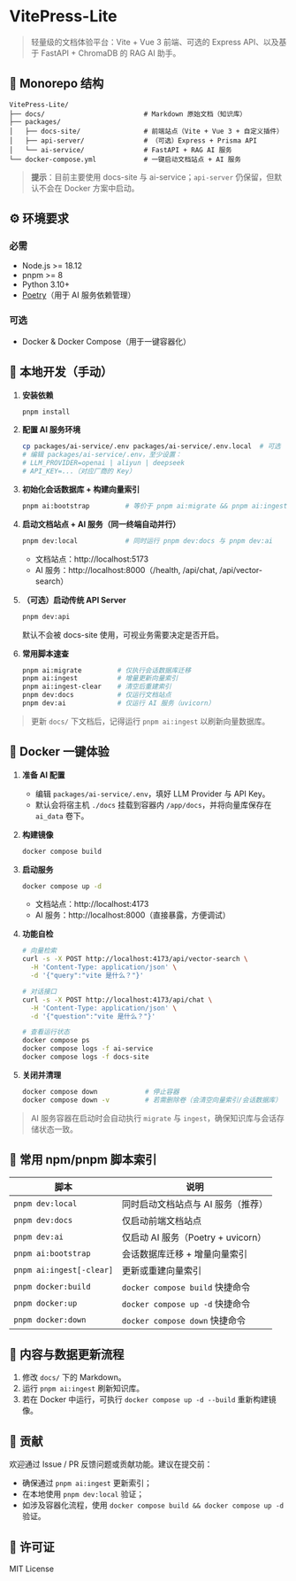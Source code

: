 # VitePress-Lite

> 轻量级的文档体验平台：Vite + Vue 3 前端、可选的 Express API、以及基于 FastAPI + ChromaDB 的 RAG AI 助手。

## 🧭 Monorepo 结构

```
VitePress-Lite/
├── docs/                         # Markdown 原始文档（知识库）
├── packages/
│   ├── docs-site/                # 前端站点（Vite + Vue 3 + 自定义插件）
│   ├── api-server/               # （可选）Express + Prisma API
│   └── ai-service/               # FastAPI + RAG AI 服务
└── docker-compose.yml            # 一键启动文档站点 + AI 服务
```

> **提示**：目前主要使用 docs-site 与 ai-service；`api-server` 仍保留，但默认不会在 Docker 方案中启动。

## ⚙️ 环境要求

### 必需
- Node.js >= 18.12
- pnpm >= 8
- Python 3.10+
- [Poetry](https://python-poetry.org/)（用于 AI 服务依赖管理）

### 可选
- Docker & Docker Compose（用于一键容器化）

## 🚀 本地开发（手动）

1. **安装依赖**
   ```bash
   pnpm install
   ```

2. **配置 AI 服务环境**
   ```bash
   cp packages/ai-service/.env packages/ai-service/.env.local  # 可选
   # 编辑 packages/ai-service/.env，至少设置：
   # LLM_PROVIDER=openai | aliyun | deepseek
   # API_KEY=...（对应厂商的 Key）
   ```

3. **初始化会话数据库 + 构建向量索引**
   ```bash
   pnpm ai:bootstrap         # 等价于 pnpm ai:migrate && pnpm ai:ingest
   ```

4. **启动文档站点 + AI 服务（同一终端自动并行）**
   ```bash
   pnpm dev:local            # 同时运行 pnpm dev:docs 与 pnpm dev:ai
   ```
   - 文档站点：http://localhost:5173
   - AI 服务：http://localhost:8000（/health, /api/chat, /api/vector-search）

5. **（可选）启动传统 API Server**
   ```bash
   pnpm dev:api
   ```
   默认不会被 docs-site 使用，可视业务需要决定是否开启。

6. **常用脚本速查**
   ```bash
   pnpm ai:migrate         # 仅执行会话数据库迁移
   pnpm ai:ingest          # 增量更新向量索引
   pnpm ai:ingest-clear    # 清空后重建索引
   pnpm dev:docs           # 仅运行文档站点
   pnpm dev:ai             # 仅运行 AI 服务（uvicorn）
   ```

> 更新 `docs/` 下文档后，记得运行 `pnpm ai:ingest` 以刷新向量数据库。

## 🐳 Docker 一键体验

1. **准备 AI 配置**
   - 编辑 `packages/ai-service/.env`，填好 LLM Provider 与 API Key。
   - 默认会将宿主机 `./docs` 挂载到容器内 `/app/docs`，并将向量库保存在 `ai_data` 卷下。

2. **构建镜像**
   ```bash
   docker compose build
   ```

3. **启动服务**
   ```bash
   docker compose up -d
   ```

   - 文档站点：http://localhost:4173
   - AI 服务：http://localhost:8000（直接暴露，方便调试）

4. **功能自检**
   ```bash
   # 向量检索
   curl -s -X POST http://localhost:4173/api/vector-search \
     -H 'Content-Type: application/json' \
     -d '{"query":"vite 是什么？"}'

   # 对话接口
   curl -s -X POST http://localhost:4173/api/chat \
     -H 'Content-Type: application/json' \
     -d '{"question":"vite 是什么？"}'

   # 查看运行状态
   docker compose ps
   docker compose logs -f ai-service
   docker compose logs -f docs-site
   ```

5. **关闭并清理**
   ```bash
   docker compose down            # 停止容器
   docker compose down -v         # 若需删除卷（会清空向量索引/会话数据库）
   ```

> AI 服务容器在启动时会自动执行 `migrate` 与 `ingest`，确保知识库与会话存储状态一致。

## 📜 常用 npm/pnpm 脚本索引

| 脚本                      | 说明 |
| ------------------------- | ---- |
| `pnpm dev:local`          | 同时启动文档站点与 AI 服务（推荐） |
| `pnpm dev:docs`           | 仅启动前端文档站点 |
| `pnpm dev:ai`             | 仅启动 AI 服务（Poetry + uvicorn） |
| `pnpm ai:bootstrap`       | 会话数据库迁移 + 增量向量索引 |
| `pnpm ai:ingest[-clear]`  | 更新或重建向量索引 |
| `pnpm docker:build`       | `docker compose build` 快捷命令 |
| `pnpm docker:up`          | `docker compose up -d` 快捷命令 |
| `pnpm docker:down`        | `docker compose down` 快捷命令 |

## 🔁 内容与数据更新流程

1. 修改 `docs/` 下的 Markdown。
2. 运行 `pnpm ai:ingest` 刷新知识库。
3. 若在 Docker 中运行，可执行 `docker compose up -d --build` 重新构建镜像。

## 🤝 贡献

欢迎通过 Issue / PR 反馈问题或贡献功能。建议在提交前：
- 确保通过 `pnpm ai:ingest` 更新索引；
- 在本地使用 `pnpm dev:local` 验证；
- 如涉及容器化流程，使用 `docker compose build && docker compose up -d` 验证。

## 📄 许可证

MIT License

